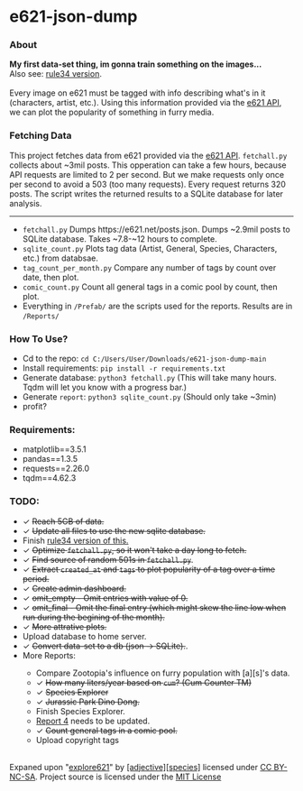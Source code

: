 # e621-json-dump
<h3><b>About</b></h3>
<b>My first data-set thing, im gonna train something on the images...</b><br>
Also see: <a href="https://github.com/E-Krabs/rule34_json_dump">rule34 version</a>.<br><br>
Every image on e621 must be tagged with info describing what's in it (characters, artist, etc.). Using this information provided via the <a href="https://e621.net/posts.json">e621 API</a>, we can plot the popularity of something in furry media.

<h3><b>Fetching Data</b></h3>
This project fetches data from e621 provided via the <a href="https://e621.net/posts.json">e621 API</a>. <code>fetchall.py</code> collects about ~3mil posts. This opperation can take a few hours, because API requests are limited to 2 per second. But we make requests only once per second to avoid a 503 (too many requests). Every request returns 320 posts. The script writes the returned results to a SQLite database for later analysis.

<hr>
<ul>
  <li><code>fetchall.py</code> Dumps https://e621.net/posts.json. Dumps ~2.9mil posts to SQLite database. Takes ~7.8-~12 hours to complete.<br>
  <li><code>sqlite_count.py</code> Plots tag data (Artist, General, Species, Characters, etc.) from databsae.<br></li>
  <li><code>tag_count_per_month.py</code> Compare any number of tags by count over date, then plot.<br></li>
  <li><code>comic_count.py</code> Count all general tags in a comic pool by count, then plot.<br></li>
  <li>Everything in <code>/Prefab/</code> are the scripts used for the reports. Results are in <code>/Reports/</code></li>
</ul>

<h3><b>How To Use?</b></h3>
<ul>
  <li>Cd to the repo: <code>cd C:/Users/User/Downloads/e621-json-dump-main</code></li>
  <li>Install requirements: <code>pip install -r requirements.txt</code></li>
  <li>Generate database: <code>python3 fetchall.py</code> (This will take many hours. Tqdm will let you know with a progress bar.)</li>
  <li>Generate <code>report</code>: <code>python3 sqlite_count.py</code> (Should only take ~3min)</li>
  <li>profit?</li>
</ul>
  
<h3><b>Requirements:</b></h3>
<ul>
  <li>matplotlib==3.5.1</li>
  <li>pandas==1.3.5</li>
  <li>requests==2.26.0</li>
  <li>tqdm==4.62.3</li>
</ul>

<h3><b>TODO:</b></h3>
<ul>
  <li>✓ <strike>Reach 5GB of data.</strike></li>
  <li>✓ <strike>Update all files to use the new sqlite database.</strike></li>
  <li>Finish <a href="https://github.com/E-Krabs/rule34_json_dump">rule34 version of this.</a></li>
  <li>✓ <strike>Optimize <code>fetchall.py</code>, so it won't take a day long to fetch.</strike></li>
  <li>✓ <strike>Find source of random 501s in <code>fetchall.py</code></strike>.</li>
  <li>✓ <strike>Extract <code>created_at</code> and <code>tags</code> to plot popularity of a tag over a time period.</strike></li>
  <li>✓ <strike>Create admin dashboard.</strike></li>
  <li>✓ <strike>omit_empty - Omit entries with value of 0.</strike></li>
  <li>✓ <strike>omit_final - Omit the final entry (which might skew the line low when run during the begining of the month).</strike></li>
  <li>✓ <strike>More attrative plots.</strike></li>
  <li>Upload database to home server.</li>
  <li>✓ <strike>Convert data-set to a db (json -> SQLite).</strike>.</li>
  <li>More Reports:</li>
    <ul>
      <li>Compare Zootopia's influence on furry population with [a][s]'s data.</li>
      <li>✓ <strike>How many liters/year based on <code>cum</code>? (Cum Counter TM)</strike></li>
      <li>✓ <strike>Species Explorer</strike></li>
      <li>✓ <strike>Jurassic Park Dino Dong.</strike></li>
      <li>Finish Species Explorer.</li>
      <li><a href="https://e-krabs.github.io/e621-json-dump/Report/4.htm">Report 4</a> needs to be updated.</li>
      <li>✓ <strike>Count general tags in a comic pool.</strike></li>
  <li>Upload copyright tags</li>
  </ul>
</ul>
<br>
Expaned upon "<a href="https://explore621.net">explore621</a>" by <a href="https://adjectivespecies.com/">[adjective][species]</a> licensed under <a href="https://creativecommons.org/licenses/by-nc-sa/4.0/">CC BY-NC-SA</a>. Project source is licensed under the <a href="https://github.com/E-Krabs/e621-json-dump/blob/main/LICENSE">MIT License</a>
